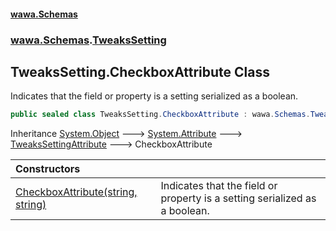 #### [wawa.Schemas](index.md 'index')
### [wawa.Schemas](wawa.Schemas.md 'wawa.Schemas').[TweaksSetting](TweaksSetting.md 'wawa.Schemas.TweaksSetting')

## TweaksSetting.CheckboxAttribute Class

Indicates that the field or property is a setting serialized as a boolean.

```csharp
public sealed class TweaksSetting.CheckboxAttribute : wawa.Schemas.TweaksSettingAttribute
```

Inheritance [System.Object](https://docs.microsoft.com/en-us/dotnet/api/System.Object 'System.Object') &#129106; [System.Attribute](https://docs.microsoft.com/en-us/dotnet/api/System.Attribute 'System.Attribute') &#129106; [TweaksSettingAttribute](TweaksSettingAttribute.md 'wawa.Schemas.TweaksSettingAttribute') &#129106; CheckboxAttribute

| Constructors | |
| :--- | :--- |
| [CheckboxAttribute(string, string)](CheckboxAttribute..ctor(string,string).md 'wawa.Schemas.TweaksSetting.CheckboxAttribute.CheckboxAttribute(string, string)') | Indicates that the field or property is a setting serialized as a boolean. |
